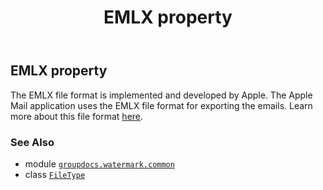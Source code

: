 ﻿---
title: EMLX property
second_title: GroupDocs.Watermark for Python via .NET API References
description: 
type: docs
url: /python-net/groupdocs.watermark.common/filetype/emlx/
is_root: false
weight: 140
---

## EMLX property


The EMLX file format is implemented and developed by Apple. The Apple Mail application uses the EMLX
file format for exporting the emails.  Learn more about this file format
[here](https://wiki.fileformat.com/email/emlx/).

### See Also
* module [`groupdocs.watermark.common`](../../)
* class [`FileType`](/watermark/python-net/groupdocs.watermark.common/filetype)
